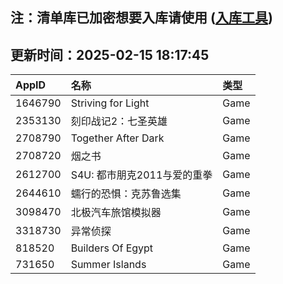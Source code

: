 ## 注：清单库已加密想要入库请使用 ([入库工具](https://github.com/BlankTMing/ManifestAutoUpdate/releases))

## 更新时间：2025-02-15 18:17:45
| AppID | 名称 | 类型  |
| :-------------------- | :----------------------------- | :----------- |
| 1646790 | Striving for Light| Game |
| 2353130 | 刻印战记2：七圣英雄| Game |
| 2708790 | Together After Dark| Game |
| 2708720 | 烟之书| Game |
| 2612700 | S4U: 都市朋克2011与爱的重拳| Game |
| 2644610 | 蠕行的恐惧：克苏鲁选集| Game |
| 3098470 | 北极汽车旅馆模拟器| Game |
| 3318730 | 异常侦探| Game |
| 818520 | Builders Of Egypt| Game |
| 731650 | Summer Islands| Game |
